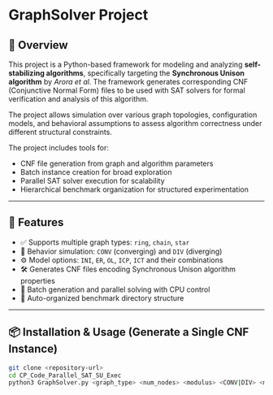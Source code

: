 # GraphSolver Project

## 🧩 Overview

This project is a Python-based framework for modeling and analyzing **self-stabilizing algorithms**, specifically targeting the **Synchronous Unison algorithm** by *Arora et al.* The framework generates corresponding CNF (Conjunctive Normal Form) files to be used with SAT solvers for formal verification and analysis of this algorithm.

The project allows simulation over various graph topologies, configuration models, and behavioral assumptions to assess algorithm correctness under different structural constraints.

The project includes tools for:

- CNF file generation from graph and algorithm parameters
- Batch instance creation for broad exploration
- Parallel SAT solver execution for scalability
- Hierarchical benchmark organization for structured experimentation

---

## 🚀 Features

- ✅ Supports multiple graph types: `ring`, `chain`, `star`
- 🔁 Behavior simulation: `CONV` (converging) and `DIV` (diverging)
- ⚙️ Model options: `INI`, `ER`, `OL`, `ICP`, `ICT` and their combinations
- 🛠 Generates CNF files encoding Synchronous Unison algorithm properties
- 🧠 Batch generation and parallel solving with CPU control
- 📁 Auto-organized benchmark directory structure

---

## 📦 Installation & Usage (Generate a Single CNF Instance)

```bash
git clone <repository-url>
cd CP_Code_Parallel_SAT_SU_Exec
python3 GraphSolver.py <graph_type> <num_nodes> <modulus> <CONV|DIV> <model>
